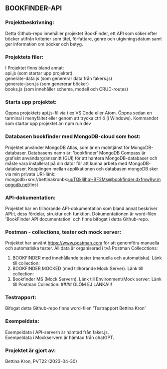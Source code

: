 ## BOOKFINDER-API

### Projektbeskrivning: 
Detta Github-repo innehåller projektet BookFinder, ett API som söker efter böcker utifrån kriterier som titel, författare, genre och utgivningsdatum 
samt ger information om böcker och betyg.

### Projektets filer:
I Projektet finns bland annat: \
api.js (som startar upp projektet) \
generate-data.js (som genererar data från fakers.js) \
generate-json.js (som genererar böcker)\
books.js (som innehåller schema, modell och CRUD-routes)

### Starta upp projektet: 
Öppna projektets api.js-fil via t ex VS Code eller Atom. Öppna sedan en tarminal i menyfältet eller genom att trycka ctrl ö (i Windows).
Kommandot som startar upp projektet är: npm run dev

### Databasen bookfinder med MongoDB-cloud som host:
Projektet använder MongoDB Atlas, som är en molntjänst för MongoDB-databaser. Databasens namn är: 'bookfinder'
MongoDB Compass är grafiskt användargränssnitt (GUI) för att hantera MongoDB-databaser och måste vara installerat på din dator för att kunna arbeta med MongoDB-databaser. Kopplingen mellan applikationen och databasen mongoDB sker via min privata URI-länk:
mongodb+srv://bettinakronbk:uuTQkIjIhqHBF3Ms@bookfinder.dxfmw9w.mongodb.net/test

### API-dokumentation:
Projektet har en tillhörande API-dokumentation som bland annat beskriver API:t, dess fördelar, struktur och funktion.
Dokumentationen är word-filen 'BookFinder API documentation' och finns bifogat i detta Github-repo.

### Postman - collections, tester och mock server:
Projektet har använt https://www.postman.com för att genomföra manuella och automatiska tester.
All data är organiserad i två Postman Collecctions: 
1. BOOKFINDER med innehållande tester (manuella och automatiska). Länk till collection:
2. BOOKFINDER MOCKED (med tillhörande Mock Server). Länk till collection: 
3. Bookfinder MS (Mock Servern). Länk till Environment/Mock server:
Länk till Postman Collection: #### GLÖM EJ LÄNKA!!!

### Testrapport:
Bifogat detta Github-repo finns word-filen 'Testrapport Bettina Kron'

### Exempeldata:
Exempeldata i API-servern är hämtad från faker.js.\
Exempeldata i Mockservern är hämtad från chatGPT.

### Projektet är gjort av:
Bettina Kron, PVT22 (2023-04-30)

